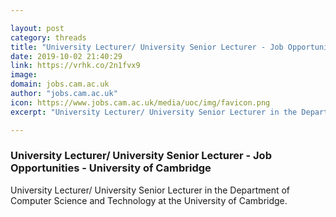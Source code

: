```yaml
---

layout: post
category: threads
title: "University Lecturer/ University Senior Lecturer - Job Opportunities - University of Cambridge"
date: 2019-10-02 21:40:29
link: https://vrhk.co/2n1fvx9
image: 
domain: jobs.cam.ac.uk
author: "jobs.cam.ac.uk"
icon: https://www.jobs.cam.ac.uk/media/uoc/img/favicon.png
excerpt: "University Lecturer/ University Senior Lecturer in the Department of Computer Science and Technology at the University of Cambridge."

---
```


### University Lecturer/ University Senior Lecturer - Job Opportunities - University of Cambridge

University Lecturer/ University Senior Lecturer in the Department of Computer Science and Technology at the University of Cambridge.